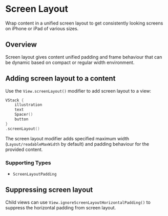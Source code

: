 # Screen Layout

Wrap content in a unified screen layout to get consistently looking screens on iPhone or iPad of various sizes.

## Overview

Screen layout gives content unified padding and frame behaviour that can be dynamic based on compact or regular width environment.

## Adding screen layout to a content

Use the `View.screenLayout()` modifier to add screen layout to a view:

```swift
VStack {
    illustration
    text
    Spacer()
    button
}
.screenLayout()
```

The screen layout modifier adds specified maximum width (``Layout/readableMaxWidth`` by default) and padding behaviour for the provided content.

### Supporting Types

- ``ScreenLayoutPadding``

## Suppressing screen layout

Child views can use `View.ignoreScreenLayoutHorizontalPadding()` to suppress the horizontal padding from screen layout.
